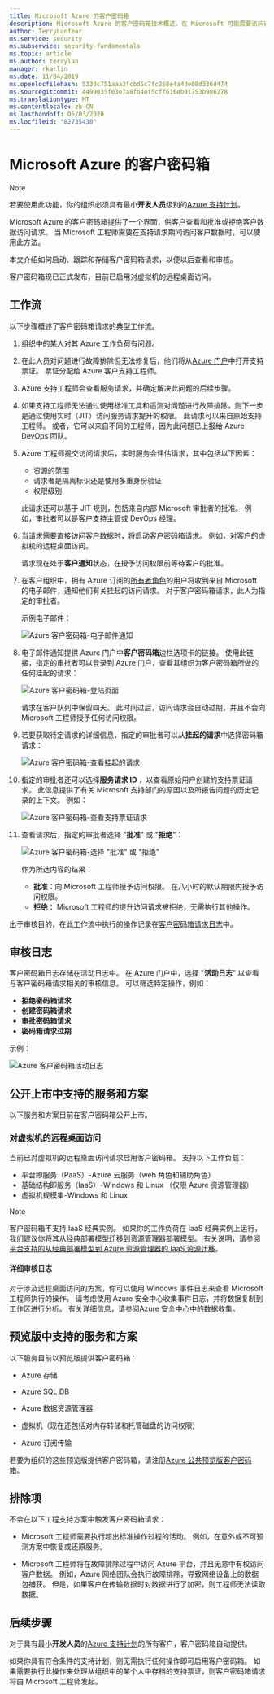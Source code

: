 ```yaml
---
title: Microsoft Azure 的客户密码箱
description: Microsoft Azure 的客户密码箱技术概述，在 Microsoft 可能需要访问客户数据时提供对云提供商访问的控制。
author: TerryLanfear
ms.service: security
ms.subservice: security-fundamentals
ms.topic: article
ms.author: terrylan
manager: rkarlin
ms.date: 11/04/2019
ms.openlocfilehash: 5330c751aaa3fcbd5c7fc268e4a4de08d336d474
ms.sourcegitcommit: 4499035f03e7a8fb40f5cff616eb01753b986278
ms.translationtype: MT
ms.contentlocale: zh-CN
ms.lasthandoff: 05/03/2020
ms.locfileid: "82735430"
---
```

# <a name="customer-lockbox-for-microsoft-azure"></a>Microsoft Azure 的客户密码箱

> [!NOTE]
> 若要使用此功能，你的组织必须具有最小**开发人员**级别的[Azure 支持计划](https://azure.microsoft.com/support/plans/)。

Microsoft Azure 的客户密码箱提供了一个界面，供客户查看和批准或拒绝客户数据访问请求。 当 Microsoft 工程师需要在支持请求期间访问客户数据时，可以使用此方法。

本文介绍如何启动、跟踪和存储客户密码箱请求，以便以后查看和审核。

客户密码箱现已正式发布，目前已启用对虚拟机的远程桌面访问。

## <a name="workflow"></a>工作流

以下步骤概述了客户密码箱请求的典型工作流。

1. 组织中的某人对其 Azure 工作负荷有问题。

2. 在此人员对问题进行故障排除但无法修复后，他们将从[Azure 门户](https://ms.portal.azure.com/signin/index/?feature.settingsportalinstance=mpac)中打开支持票证。 票证分配给 Azure 客户支持工程师。

3. Azure 支持工程师会查看服务请求，并确定解决此问题的后续步骤。

4. 如果支持工程师无法通过使用标准工具和遥测对问题进行故障排除，则下一步是通过使用实时（JIT）访问服务请求提升的权限。 此请求可以来自原始支持工程师。 或者，它可以来自不同的工程师，因为此问题已上报给 Azure DevOps 团队。

5. Azure 工程师提交访问请求后，实时服务会评估请求，其中包括以下因素：
    - 资源的范围
    - 请求者是隔离标识还是使用多重身份验证
    - 权限级别

    此请求还可以基于 JIT 规则，包括来自内部 Microsoft 审批者的批准。 例如，审批者可以是客户支持主管或 DevOps 经理。

6. 当请求需要直接访问客户数据时，将启动客户密码箱请求。 例如，对客户的虚拟机的远程桌面访问。

    请求现在处于**客户通知**状态，在授予访问权限前等待客户的批准。

7. 在客户组织中，拥有 Azure 订阅的[所有者角色](../../role-based-access-control/rbac-and-directory-admin-roles.md#azure-roles)的用户将收到来自 Microsoft 的电子邮件，通知他们有关挂起的访问请求。 对于客户密码箱请求，此人为指定的审批者。

    示例电子邮件：

    ![Azure 客户密码箱-电子邮件通知](./media/customer-lockbox-overview/customer-lockbox-email-notification.png)

8. 电子邮件通知提供 Azure 门户中**客户密码箱**边栏选项卡的链接。 使用此链接，指定的审批者可以登录到 Azure 门户，查看其组织为客户密码箱所做的任何挂起的请求：

    ![Azure 客户密码箱-登陆页面](./media/customer-lockbox-overview/customer-lockbox-landing-page.png)

   请求在客户队列中保留四天。 此时间过后，访问请求会自动过期，并且不会向 Microsoft 工程师授予任何访问权限。

9. 若要获取待定请求的详细信息，指定的审批者可以从**挂起的请求**中选择密码箱请求：

    ![Azure 客户密码箱-查看挂起的请求](./media/customer-lockbox-overview/customer-lockbox-pending-requests.png)

10. 指定的审批者还可以选择**服务请求 ID** ，以查看原始用户创建的支持票证请求。 此信息提供了有关 Microsoft 支持部门的原因以及所报告问题的历史记录的上下文。 例如：

    ![Azure 客户密码箱-查看支持票证请求](./media/customer-lockbox-overview/customer-lockbox-support-ticket.png)

11. 查看请求后，指定的审批者选择 "**批准**" 或 "**拒绝**"：

    ![Azure 客户密码箱-选择 "批准" 或 "拒绝"](./media/customer-lockbox-overview/customer-lockbox-approval.png)

    作为所选内容的结果：
    - **批准**：向 Microsoft 工程师授予访问权限。 在八小时的默认期限内授予访问权限。
    - **拒绝**： Microsoft 工程师的提升访问请求被拒绝，无需执行其他操作。

出于审核目的，在此工作流中执行的操作记录在[客户密码箱请求日志](#auditing-logs)中。

## <a name="auditing-logs"></a>审核日志

客户密码箱日志存储在活动日志中。 在 Azure 门户中，选择 "**活动日志**" 以查看与客户密码箱请求相关的审核信息。 可以筛选特定操作，例如：
- **拒绝密码箱请求**
- **创建密码箱请求**
- **审批密码箱请求**
- **密码箱请求过期**

示例：

![Azure 客户密码箱活动日志](./media/customer-lockbox-overview/customer-lockbox-activitylogs.png)

## <a name="supported-services-and-scenarios-in-general-availability"></a>公开上市中支持的服务和方案

以下服务和方案目前在客户密码箱公开上市。

### <a name="remote-desktop-access-to-virtual-machines"></a>对虚拟机的远程桌面访问

当前已对虚拟机的远程桌面访问请求启用客户密码箱。 支持以下工作负载：
- 平台即服务（PaaS）-Azure 云服务（web 角色和辅助角色）
- 基础结构即服务（IaaS）-Windows 和 Linux （仅限 Azure 资源管理器）
- 虚拟机规模集-Windows 和 Linux

> [!NOTE]
> 客户密码箱不支持 IaaS 经典实例。 如果你的工作负荷在 IaaS 经典实例上运行，我们建议你将其从经典部署模型迁移到资源管理器部署模型。 有关说明，请参阅[平台支持的从经典部署模型到 Azure 资源管理器的 IaaS 资源迁移](../../virtual-machines/windows/migration-classic-resource-manager-overview.md)。

#### <a name="detailed-audit-logs"></a>详细审核日志

对于涉及远程桌面访问的方案，你可以使用 Windows 事件日志来查看 Microsoft 工程师执行的操作。 请考虑使用 Azure 安全中心收集事件日志，并将数据复制到工作区进行分析。 有关详细信息，请参阅[Azure 安全中心中的数据收集](../../security-center/security-center-enable-data-collection.md)。

## <a name="supported-services-and-scenarios-in-preview"></a>预览版中支持的服务和方案

以下服务目前以预览版提供客户密码箱：

- Azure 存储

- Azure SQL DB

- Azure 数据资源管理器

- 虚拟机（现在还包括对内存转储和托管磁盘的访问权限）

- Azure 订阅传输

若要为组织的这些预览版提供客户密码箱，请注册[Azure 公共预览版客户密码箱](https://aka.ms/customerlockbox/insiderprogram)。


## <a name="exclusions"></a>排除项

不会在以下工程支持方案中触发客户密码箱请求：

- Microsoft 工程师需要执行超出标准操作过程的活动。 例如，在意外或不可预测方案中恢复或还原服务。

- Microsoft 工程师将在故障排除过程中访问 Azure 平台，并且无意中有权访问客户数据。 例如，Azure 网络团队会执行故障排除，导致网络设备上的数据包捕获。 但是，如果客户在传输数据时对数据进行了加密，则工程师无法读取数据。

## <a name="next-steps"></a>后续步骤

对于具有最小**开发人员**的[Azure 支持计划](https://azure.microsoft.com/support/plans/)的所有客户，客户密码箱自动提供。

如果你具有符合条件的支持计划，则无需执行任何操作即可启用客户密码箱。 如果需要执行此操作来处理从组织中的某个人中存档的支持票证，则客户密码箱请求将由 Microsoft 工程师发起。
